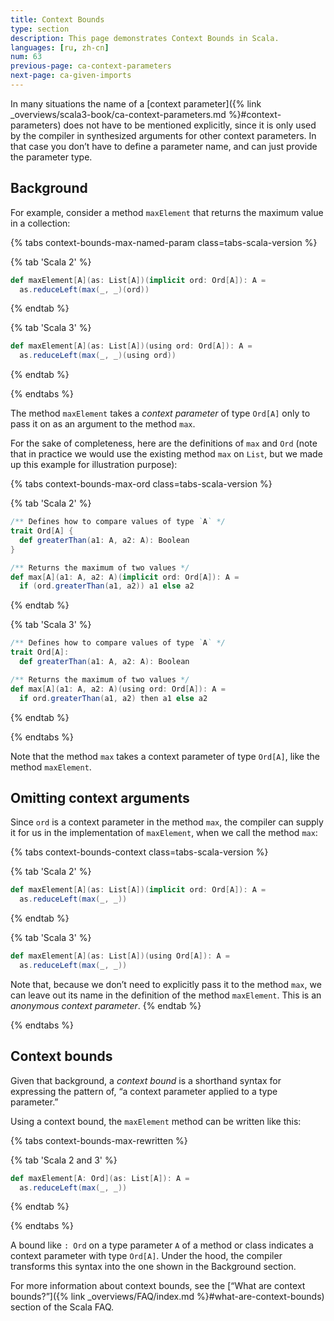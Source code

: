 ```yaml
---
title: Context Bounds
type: section
description: This page demonstrates Context Bounds in Scala.
languages: [ru, zh-cn]
num: 63
previous-page: ca-context-parameters
next-page: ca-given-imports
---
```


In many situations the name of a [context parameter]({% link _overviews/scala3-book/ca-context-parameters.md %}#context-parameters) does not have to be mentioned explicitly, since it is only used by the compiler in synthesized arguments for other context parameters.
In that case you don’t have to define a parameter name, and can just provide the parameter type.


## Background

For example, consider a method `maxElement` that returns the maximum value in a collection:

{% tabs context-bounds-max-named-param class=tabs-scala-version %}

{% tab 'Scala 2' %}
```scala
def maxElement[A](as: List[A])(implicit ord: Ord[A]): A =
  as.reduceLeft(max(_, _)(ord))
```
{% endtab %}

{% tab 'Scala 3' %}
```scala
def maxElement[A](as: List[A])(using ord: Ord[A]): A =
  as.reduceLeft(max(_, _)(using ord))
```
{% endtab %}

{% endtabs %}

The method `maxElement` takes a _context parameter_ of type `Ord[A]` only to pass it on as an argument to the method
`max`.

For the sake of completeness, here are the definitions of `max` and `Ord` (note that in practice we would use the
existing method `max` on `List`, but we made up this example for illustration purpose):

{% tabs context-bounds-max-ord class=tabs-scala-version %}

{% tab 'Scala 2' %}
```scala
/** Defines how to compare values of type `A` */
trait Ord[A] {
  def greaterThan(a1: A, a2: A): Boolean
}

/** Returns the maximum of two values */
def max[A](a1: A, a2: A)(implicit ord: Ord[A]): A =
  if (ord.greaterThan(a1, a2)) a1 else a2
```
{% endtab %}

{% tab 'Scala 3' %}
```scala
/** Defines how to compare values of type `A` */
trait Ord[A]:
  def greaterThan(a1: A, a2: A): Boolean

/** Returns the maximum of two values */
def max[A](a1: A, a2: A)(using ord: Ord[A]): A =
  if ord.greaterThan(a1, a2) then a1 else a2
```
{% endtab %}

{% endtabs %}

Note that the method `max` takes a context parameter of type `Ord[A]`, like the method `maxElement`.

## Omitting context arguments

Since `ord` is a context parameter in the method `max`, the compiler can supply it for us in the implementation of `maxElement`,
when we call the method `max`:

{% tabs context-bounds-context class=tabs-scala-version %}

{% tab 'Scala 2' %}
```scala
def maxElement[A](as: List[A])(implicit ord: Ord[A]): A =
  as.reduceLeft(max(_, _))
```
{% endtab %}

{% tab 'Scala 3' %}
```scala
def maxElement[A](as: List[A])(using Ord[A]): A =
  as.reduceLeft(max(_, _))
```

Note that, because we don’t need to explicitly pass it to the method `max`, we can leave out its name in the definition
of the method `maxElement`. This is an _anonymous context parameter_.
{% endtab %}

{% endtabs %}

## Context bounds

Given that background, a _context bound_ is a shorthand syntax for expressing the pattern of, “a context parameter applied to a type parameter.”

Using a context bound, the `maxElement` method can be written like this:

{% tabs context-bounds-max-rewritten %}

{% tab 'Scala 2 and 3' %}

```scala
def maxElement[A: Ord](as: List[A]): A =
  as.reduceLeft(max(_, _))
```

{% endtab %}

{% endtabs %}


A bound like `: Ord` on a type parameter `A` of a method or class indicates a context parameter with type `Ord[A]`.
Under the hood, the compiler transforms this syntax into the one shown in the Background section.

For more information about context bounds, see the [“What are context bounds?”]({% link _overviews/FAQ/index.md %}#what-are-context-bounds) section of the Scala FAQ.
